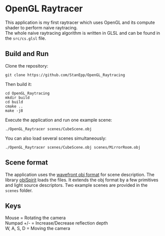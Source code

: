 # OpenGL Raytracer
This application is my first raytracer which uses OpenGL and its compute shader to perform naive raytracing.\
The whole naive raytracing algorithm is written in GLSL and can be found in the `src/cs.glsl` file.

## Build and Run
Clone the repository:
```
git clone https://github.com/StanEpp/OpenGL_Raytracing
```
Then build it:
```
cd OpenGL_Raytracing
mkdir build
cd build
cmake ..
make -j8
```
Execute the application and run one example scene:
```
./OpenGL_Raytracer scenes/CubeScene.obj
```
You can also load several scenes simultaneously:
```
./OpenGL_Raytracer scenes/CubeScene.obj scenes/MirrorRoom.obj
```

## Scene format
The application uses the [wavefront obj format](https://en.wikipedia.org/wiki/Wavefront_.obj_file) for scene description. The library [objSpirit](https://github.com/stanepp/objspirit) loads the files. It extends the obj format by a few primitives and light source descriptors. Two example scenes are provided in the `scenes` folder.

## Keys
Mouse = Rotating the camera\
Numpad +/- = Increase/Decrease reflection depth\
W, A, S, D = Moving the camera
